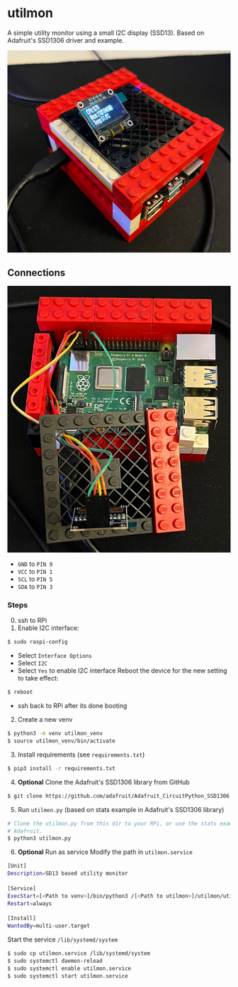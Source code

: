 # utilmon
A simple utility monitor using a small I2C display (SSD13). Based on Adafruit's SSD1306 driver and example.

![Finished](img/finished.png)

## Connections
![Connections](img/connection.png)  
- `GND` to `PIN 9`
- `VCC` to `PIN 1`
- `SCL` to `PIN 5`
- `SDA` to `PIN 3`

### Steps
0. ssh to RPi
1. Enable I2C interface:
```sh
$ sudo raspi-config
```
- Select `Interface Options`
- Select `I2C`
- Select `Yes` to enable I2C interface
Reboot the device for the new setting to take effect:
```sh
$ reboot
```
- ssh back to RPi after its done booting
2. Create a new venv
```sh
$ python3 -m venv utilmon_venv
$ source utilmon_venv/bin/activate
```
3. Install requirements (see `requirements.txt`)
```sh
$ pip3 install -r requirements.txt
```
4. **Optional** Clone the Adafruit's SSD1306 library from GitHub
```sh
$ git clone https://github.com/adafruit/Adafruit_CircuitPython_SSD1306.git
```
5. Run `utilmon.py` (based on stats example in Adafruit's SSD1306 library)
```sh
# Clone the utilmon.py from this dir to your RPi, or use the stats example from
# Adafruit.
$ python3 utilmon.py
```
6. **Optional** Run as service
Modify the path in `utilmon.service`
```sh
[Unit]
Description=SD13 based utility monitor

[Service]
ExecStart=[<Path to venv>]/bin/python3 /[<Path to utilmon>]/utilmon/utilmon.py
Restart=always

[Install]
WantedBy=multi-user.target
```
Start the service `/lib/systemd/system`
```sh
$ sudo cp utilmon.service /lib/systemd/system
$ sudo systemctl daemon-reload
$ sudo systemctl enable utilmon.service
$ sudo systemctl start utilmon.service
```
